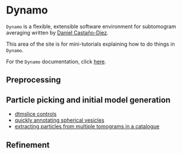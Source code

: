 # Dynamo

`Dynamo` is a flexible, extensible software environment for subtomogram averaging written by [Daniel Castaño-Díez](https://scholar.google.co.uk/citations?user=emXRLtwAAAAJ&hl=en).

This area of the site is for mini-tutorials explaining how to do things in `Dynamo`.

For the `Dynamo` documentation, click 
[here](https://wiki.dynamo.biozentrum.unibas.ch/w/index.php/Main_Page).

## Preprocessing

## Particle picking and initial model generation 
- [dtmslice controls](picking/dtmslice-controls)
- [quickly annotating spherical vesicles](picking/dipoles-to-vesicles)
- [extracting particles from multiple tomograms in a catalogue](picking/extract-from-catalogue)

## Refinement
